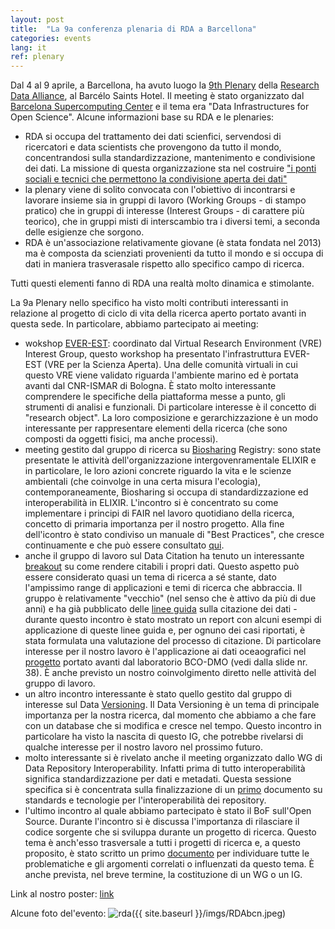 ```yaml
---
layout: post
title:  "La 9a conferenza plenaria di RDA a Barcellona"
categories: events
lang: it
ref: plenary
---
```

Dal 4 al 9 aprile, a Barcellona, ha avuto luogo la [9th Plenary][plenary] della [Research Data Alliance][RDA], al Barcélo Saints Hotel. Il meeting è stato organizzato dal [Barcelona Supercomputing Center][bsc] e il tema era "Data Infrastructures for Open Science".
Alcune informazioni base su RDA e le plenaries:
* RDA si occupa del trattamento dei dati scienfici, servendosi di ricercatori e data scientists che provengono da tutto il mondo, concentrandosi sulla standardizzazione, mantenimento e condivisione dei dati. La missione di questa organizzazione sta nel costruire ["i ponti sociali e tecnici che permettono la condivisione aperta dei dati" ][mission]
* la plenary viene di solito convocata con l'obiettivo di incontrarsi e lavorare insieme sia in gruppi di lavoro (Working Groups - di stampo pratico) che in gruppi di interesse (Interest Groups - di carattere più teorico), che in gruppi misti di interscambio tra i diversi temi, a seconda delle esigienze che sorgono.
* RDA è un'associazione relativamente giovane (è stata fondata nel 2013) ma è composta da scienziati provenienti da tutto il mondo e si occupa di dati in maniera trasverasale rispetto allo specifico campo di ricerca.

Tutti questi elementi fanno di RDA una realtà molto dinamica e stimolante.

La 9a Plenary nello specifico ha visto molti contributi interessanti in relazione al progetto di ciclo di vita della ricerca aperto portato avanti in questa sede. In particolare, abbiamo partecipato ai meeting:
* wokshop [EVER-EST][everest]: coordinato dal Virtual Research Environment (VRE) Interest Group, questo workshop ha presentato l'infrastruttura EVER-EST (VRE per la Scienza Aperta). Una delle comunità virtuali in cui questo VRE viene validato riguarda l'ambiente marino ed è portata avanti dal CNR-ISMAR di Bologna. È stato molto interessante comprendere le specifiche della piattaforma messe a punto, gli strumenti di analisi e funzionali. Di particolare interesse è il concetto di "research object". La loro composizione e gerarchizzazione è un modo interessante per rappresentare elementi della ricerca (che sono composti da oggetti fisici, ma anche processi).
* meeting gestito dal gruppo di ricerca su [Biosharing][biosharing] Registry: sono state presentate le attività dell'organizzazione intergovenramentale ELIXIR e in particolare, le loro azioni concrete riguardo la vita e le scienze ambientali (che coinvolge in una certa misura l'ecologia), contemporaneamente, Biosharing si occupa di standardizzazione ed interoperabilità in ELIXIR. L'incontro si è concentrato su come implementare i principi di FAIR nel lavoro quotidiano della ricerca, concetto di primaria importanza per il nostro progetto. Alla fine dell'icontro è stato condiviso un manuale di "Best Practices", che cresce continuamente e che può essere consultato [qui][here].
* anche il gruppo di lavoro sul Data Citation ha tenuto un interessante [breakout][breakout] su come rendere citabili i propri dati. Questo aspetto può essere considerato quasi un tema di ricerca a sé stante, dato l'ampissimo range di applicazioni e temi di ricerca che abbraccia. Il gruppo è relativamente "vecchio" (nel senso che è attivo da più di due anni) e ha già pubblicato delle [linee guida][guidelines] sulla citazione dei dati - durante questo incontro è stato mostrato un report con alcuni esempi di applicazione di queste linee guida e, per ognuno dei casi riportati, è stata formulata una valutazione del processo di citazione. Di particolare interesse per il nostro lavoro è l'applicazione ai dati oceaografici nel [progetto][bcodmo] portato avanti dal laboratorio BCO-DMO (vedi dalla slide nr. 38). È anche previsto un nostro coinvolgimento diretto nelle attività del gruppo di lavoro.
* un altro incontro interessante è stato quello gestito dal gruppo di interesse sul Data [Versioning][versioning]. Il Data Versioning è un tema di principale importanza per la nostra ricerca, dal momento che abbiamo a che fare con un database che si modifica e cresce nel tempo. Questo incontro in particolare ha visto la nascita di questo IG, che potrebbe rivelarsi di qualche interesse per il nostro lavoro nel prossimo futuro.
* molto interessante si è rivelato anche il meeting organizzato dallo WG di Data Repository Interoperability. Infatti prima di tutto interoperabilità significa standardizzazione per dati e metadati. Questa sessione specifica si è concentrata sulla finalizzazione di un [primo][primer] documento su standards e tecnologie per l'interoperabilità dei repository.
* l'ultimo incontro al quale abbiamo partecipato è stato il BoF sull'Open Source. Durante l'incontro si è discussa l'importanza di rilasciare il codice sorgente che si sviluppa durante un progetto di ricerca. Questo tema è anch'esso trasversale a tutti i progetti di ricerca e, a questo proposito, è stato scritto un primo [documento][document] per individuare tutte le problematiche e gli argomenti correlati o influenzati da questo tema. È anche prevista, nel breve termine, la costituzione di un WG o un IG.

Link al nostro poster: [link][link]

Alcune foto del'evento:
![rda]({{ site.baseurl }}/imgs/RDAbcn.jpeg)

[plenary]: https://www.rd-alliance.org/plenaries/rda-ninth-plenary-meeting-barcelona
[RDA]: https://www.rd-alliance.org/
[bsc]: https://www.bsc.es/
[mission]: https://www.rd-alliance.org/sites/default/files/attachment/parsons_newcomers_p8.pdf
[everest]: http://ever-est.eu/
[biosharing]: https://biosharing.org
[here]: http://dx.doi.org/10.15497/RDA00017
[breakout]: https://www.rd-alliance.org/wg-data-citation-rda-9th-plenary-meeting
[guidelines]: https://www.rd-alliance.org/group/data-citation-wg/wiki/wgdc-recommendations.html
[bcodmo]: https://www.rd-alliance.org/system/files/documents/160916_rda_p8_wgdc.pdf
[versioning]: https://www.rd-alliance.org/group/data-versioning-ig/case-statement/data-versioning-ig-case-statement
[primer]: https://docs.google.com/document/d/1K2Qzp3I3xhn_YXU-t_UoHaTsjHIs4aVUSSw4e3UahDo/edit#heading=h.twae9yzat07h
[document]: https://docs.google.com/document/d/1w6fI50FcHxUDl60LGSp8W8IkYgObxFbWPrInRXftIK0/edit#heading=h.ht2dr9d5jmgh
[link]: https://figshare.com/articles/poster_AS_AM_3_pdf/4822942

